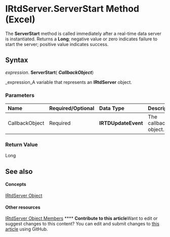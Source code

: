 
# IRtdServer.ServerStart Method (Excel)

The  **ServerStart** method is called immediately after a real-time data server is instantiated. Returns a **Long**; negative value or zero indicates failure to start the server; positive value indicates success.


## Syntax

 _expression_. **ServerStart**( **_CallbackObject_**)

 _expression_A variable that represents an  **IRtdServer** object.


### Parameters



|**Name**|**Required/Optional**|**Data Type**|**Description**|
|:-----|:-----|:-----|:-----|
|CallbackObject|Required| **IRTDUpdateEvent**|The callback object.|

### Return Value

Long


## See also


#### Concepts


 [IRtdServer Object](6a85aa64-9514-74bb-3c63-141275f1b671.md)
#### Other resources


 [IRtdServer Object Members](90baa971-8dc0-b4b9-77c4-72530f1aaf21.md)
****   **Contribute to this article**Want to edit or suggest changes to this content? You can edit and submit changes to  [this article](https://github.com/jhershey00/VBA_Excel_Test/OpenXMLCon/articles/5154105a-3618-fc8a-30b4-834f31c45023.md) using GitHub.

